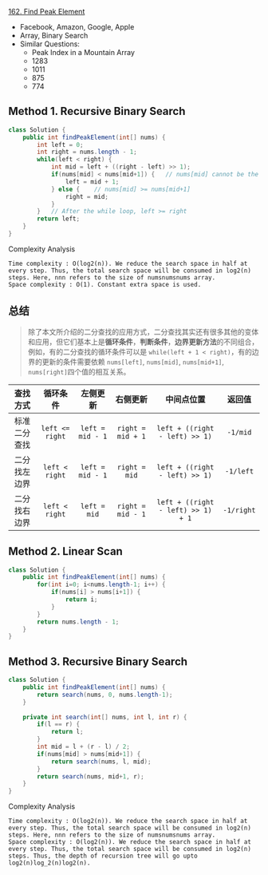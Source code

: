 [162. Find Peak Element](https://leetcode.com/problems/find-peak-element/)


* Facebook, Amazon, Google, Apple
* Array, Binary Search
* Similar Questions:
    * Peak Index in a Mountain Array
    * 1283
    * 1011
    * 875
    * 774
    
    
## Method 1. Recursive Binary Search
```java 
class Solution {
    public int findPeakElement(int[] nums) {
        int left = 0;
        int right = nums.length - 1;
        while(left < right) {
            int mid = left + ((right - left) >> 1);
            if(nums[mid] < nums[mid+1]) {   // nums[mid] cannot be the peak
                left = mid + 1;
            } else {    // nums[mid] >= nums[mid+1]
                right = mid;
            }
        }   // After the while loop, left >= right
        return left;
    }
}
```
Complexity Analysis

    Time complexity : O(log2(n)). We reduce the search space in half at every step. Thus, the total search space will be consumed in log2(n) steps. Here, nnn refers to the size of numsnumsnums array.
    Space complexity : O(1). Constant extra space is used.


## 总结
> 除了本文所介绍的二分查找的应用方式，二分查找其实还有很多其他的变体和应用，但它们基本上是**循环条件**，**判断条件**，**边界更新方法**的不同组合，
> 例如，有的二分查找的循环条件可以是 `while(left + 1 < right)`，有的边界的更新的条件需要依赖 `nums[left]`, `nums[mid]`, `nums[mid+1]`, `nums[right]`四个值的相互关系。

| 查找方式        | 循环条件           | 左侧更新           | 右侧更新           | 中间点位置                             | 返回值         |
| :--------:     | :-------:         | :-------:         | :-------:         | :---------:                           | :-----:       |
| 标准二分查找    | `left <= right`   | `left = mid - 1`  | `right = mid + 1` | `left + ((right - left) >> 1)`        | `-1/mid`      |
| 二分找左边界    | `left < right`    | `left = mid - 1`  | `right = mid`     | `left + ((right - left) >> 1)`        | `-1/left`     |
| 二分找右边界    | `left < right`    | `left = mid`      | `right = mid - 1` | `left + ((right - left) >> 1) + 1`    | `-1/right`    |


## Method 2. Linear Scan
```java 
class Solution {
    public int findPeakElement(int[] nums) {
        for(int i=0; i<nums.length-1; i++) {
            if(nums[i] > nums[i+1]) {
                return i;
            }
        }
        return nums.length - 1;
    }
}
```


## Method 3. Recursive Binary Search
```java 
class Solution {
    public int findPeakElement(int[] nums) {
        return search(nums, 0, nums.length-1);
    }
    
    private int search(int[] nums, int l, int r) {
        if(l == r) {
            return l;
        }
        int mid = l + (r - l) / 2;
        if(nums[mid] > nums[mid+1]) {
            return search(nums, l, mid);
        }
        return search(nums, mid+1, r);
    }
}
```
Complexity Analysis

    Time complexity : O(log2(n)). We reduce the search space in half at every step. Thus, the total search space will be consumed in log2(n) steps. Here, nnn refers to the size of numsnumsnums array.
    Space complexity : O(log2(n)). We reduce the search space in half at every step. Thus, the total search space will be consumed in log2(n) steps. Thus, the depth of recursion tree will go upto log2(n)log_2(n)log2​(n). 


